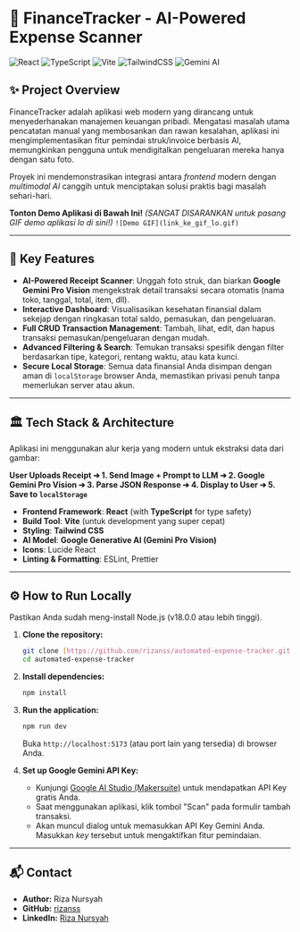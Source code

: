 # 💸 FinanceTracker - AI-Powered Expense Scanner

![React](https://img.shields.io/badge/React-18-blue?logo=react)
![TypeScript](https://img.shields.io/badge/TypeScript-5-blue?logo=typescript)
![Vite](https://img.shields.io/badge/Vite-5-purple?logo=vite)
![TailwindCSS](https://img.shields.io/badge/Tailwind_CSS-3-blue?logo=tailwindcss)
![Gemini AI](https://img.shields.io/badge/AI-Google_Gemini-green?logo=google)

## ✨ Project Overview

FinanceTracker adalah aplikasi web modern yang dirancang untuk menyederhanakan manajemen keuangan pribadi. Mengatasi masalah utama pencatatan manual yang membosankan dan rawan kesalahan, aplikasi ini mengimplementasikan fitur pemindai struk/invoice berbasis AI, memungkinkan pengguna untuk mendigitalkan pengeluaran mereka hanya dengan satu foto.

Proyek ini mendemonstrasikan integrasi antara *frontend* modern dengan *multimodal AI* canggih untuk menciptakan solusi praktis bagi masalah sehari-hari.

**Tonton Demo Aplikasi di Bawah Ini!**
*(SANGAT DISARANKAN untuk pasang GIF demo aplikasi lo di sini!)*
`![Demo GIF](link_ke_gif_lo.gif)`

---

## 🚀 Key Features

* **AI-Powered Receipt Scanner**: Unggah foto struk, dan biarkan **Google Gemini Pro Vision** mengekstrak detail transaksi secara otomatis (nama toko, tanggal, total, item, dll).
* **Interactive Dashboard**: Visualisasikan kesehatan finansial dalam sekejap dengan ringkasan total saldo, pemasukan, dan pengeluaran.
* **Full CRUD Transaction Management**: Tambah, lihat, edit, dan hapus transaksi pemasukan/pengeluaran dengan mudah.
* **Advanced Filtering & Search**: Temukan transaksi spesifik dengan filter berdasarkan tipe, kategori, rentang waktu, atau kata kunci.
* **Secure Local Storage**: Semua data finansial Anda disimpan dengan aman di `localStorage` browser Anda, memastikan privasi penuh tanpa memerlukan server atau akun.

---

## 🏛️ Tech Stack & Architecture

Aplikasi ini menggunakan alur kerja yang modern untuk ekstraksi data dari gambar:

**User Uploads Receipt ➔ 1. Send Image + Prompt to LLM ➔ 2. Google Gemini Pro Vision ➔ 3. Parse JSON Response ➔ 4. Display to User ➔ 5. Save to `localStorage`**

* **Frontend Framework**: **React** (with **TypeScript** for type safety)
* **Build Tool**: **Vite** (untuk development yang super cepat)
* **Styling**: **Tailwind CSS**
* **AI Model**: **Google Generative AI (Gemini Pro Vision)**
* **Icons**: Lucide React
* **Linting & Formatting**: ESLint, Prettier

---

## ⚙️ How to Run Locally

Pastikan Anda sudah meng-install Node.js (v18.0.0 atau lebih tinggi).

1.  **Clone the repository:**
    ```bash
    git clone [https://github.com/rizanss/automated-expense-tracker.git](https://github.com/rizanss/automated-expense-tracker.git)
    cd automated-expense-tracker
    ```

2.  **Install dependencies:**
    ```bash
    npm install
    ```

3.  **Run the application:**
    ```bash
    npm run dev
    ```
    Buka `http://localhost:5173` (atau port lain yang tersedia) di browser Anda.

4.  **Set up Google Gemini API Key:**
    * Kunjungi [Google AI Studio (Makersuite)](https://aistudio.google.com/app/apikey) untuk mendapatkan API Key gratis Anda.
    * Saat menggunakan aplikasi, klik tombol "Scan" pada formulir tambah transaksi.
    * Akan muncul dialog untuk memasukkan API Key Gemini Anda. Masukkan *key* tersebut untuk mengaktifkan fitur pemindaian.

---

## 📬 Contact
* **Author:** Riza Nursyah
* **GitHub:** [rizanss](https://github.com/rizanss)
* **LinkedIn:** [Riza Nursyah](https://www.linkedin.com/in/riza-nursyah-31a6a7221/)
